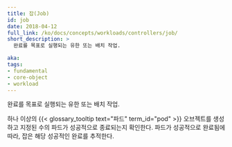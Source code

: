 ```yaml
---
title: 잡(Job)
id: job
date: 2018-04-12
full_link: /ko/docs/concepts/workloads/controllers/job/
short_description: >
  완료를 목표로 실행되는 유한 또는 배치 작업.

aka: 
tags:
- fundamental
- core-object
- workload
---
```

 완료를 목표로 실행되는 유한 또는 배치 작업.

<!--more--> 

하나 이상의 {{< glossary_tooltip text="파드" term_id="pod" >}} 오브젝트를 생성하고 지정된 수의 파드가 성공적으로 종료되는지 확인한다. 파드가 성공적으로 완료됨에 따라, 잡은 해당 성공적인 완료를 추적한다.

